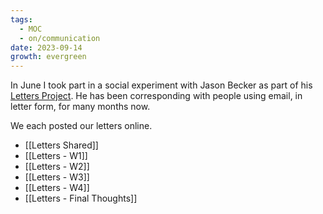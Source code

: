 ```yaml
---
tags:
  - MOC
  - on/communication
date: 2023-09-14
growth: evergreen
---
```

In June I took part in a social experiment with Jason Becker as part of his [Letters Project](https://json.blog/2022/11/28/a-new-project.html). He has been corresponding with people using email, in letter form, for many months now.

We each posted our letters online.

- [[Letters Shared]]
- [[Letters - W1]]
- [[Letters - W2]]
- [[Letters - W3]]
- [[Letters - W4]]
- [[Letters - Final Thoughts]]


